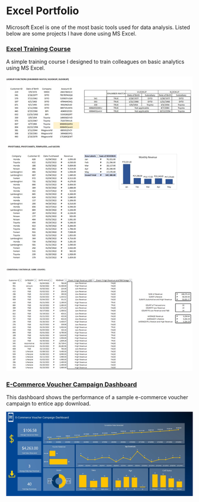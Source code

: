 
# Excel Portfolio

Microsoft Excel is one of the most basic tools used for data analysis. Listed below are some projects I have done using MS Excel.

### [Excel Training Course](https://github.com/deoflores/Portfolio_Projects/blob/main/Excel%20Dashboards%20with%20Power%20Query/Excel%20Training%20Course%20with%20Answers.xlsx)

A simple training course I designed to train colleagues on basic analytics using MS Excel.

![alt text](https://github.com/deoflores/Portfolio_Projects/blob/main/Excel%20Dashboards%20with%20Power%20Query/images/excel%20training.jpg?raw=true)

### [E-Commerce Voucher Campaign Dashboard](https://github.com/deoflores/Portfolio_Projects/blob/main/Excel%20Dashboards%20with%20Power%20Query/E-Commerce%20Voucher%20Campaign%20Dashboard.xlsx)

This dashboard shows the performance of a sample e-commerce voucher campaign to entice app download. 

![alt text](https://github.com/deoflores/Portfolio_Projects/blob/main/Excel%20Dashboards%20with%20Power%20Query/images/e-commerce%20dashboard.jpg?raw=true)